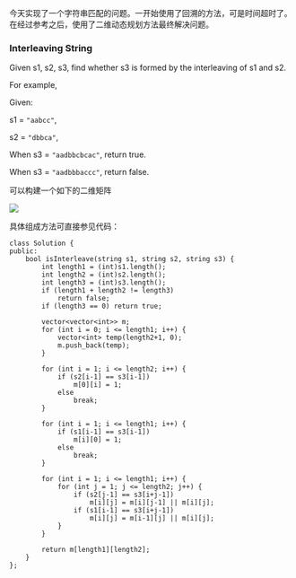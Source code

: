 今天实现了一个字符串匹配的问题。一开始使用了回溯的方法，可是时间超时了。在经过参考之后，使用了二维动态规划方法最终解决问题。

### Interleaving String

Given s1, s2, s3, find whether s3 is formed by the interleaving of s1 and s2.

For example,

Given:

s1 = `"aabcc"`,

s2 = `"dbbca"`,


When s3 = `"aadbbcbcac"`, return true.

When s3 = `"aadbbbaccc"`, return false.

         
可以构建一个如下的二维矩阵

![](http://img.blog.csdn.net/20130915235339843?watermark/2/text/aHR0cDovL2Jsb2cuY3Nkbi5uZXQvZG9jX3NnbA==/font/5a6L5L2T/fontsize/400/fill/I0JBQkFCMA==/dissolve/70/gravity/SouthEast)

具体组成方法可直接参见代码：


	class Solution {
    public:
        bool isInterleave(string s1, string s2, string s3) {
            int length1 = (int)s1.length();
            int length2 = (int)s2.length();
            int length3 = (int)s3.length();
            if (length1 + length2 != length3)
                return false;
            if (length3 == 0) return true;
            
            vector<vector<int>> m;
            for (int i = 0; i <= length1; i++) {
                vector<int> temp(length2+1, 0);
                m.push_back(temp);
            }
            
            for (int i = 1; i <= length2; i++) {
                if (s2[i-1] == s3[i-1])
                    m[0][i] = 1;
                else
                    break;
            }
            
            for (int i = 1; i <= length1; i++) {
                if (s1[i-1] == s3[i-1])
                    m[i][0] = 1;
                else
                    break;
            }
            
            for (int i = 1; i <= length1; i++) {
                for (int j = 1; j <= length2; j++) {
                    if (s2[j-1] == s3[i+j-1])
                        m[i][j] = m[i][j-1] || m[i][j];
                    if (s1[i-1] == s3[i+j-1])
                        m[i][j] = m[i-1][j] || m[i][j];
                }
            }
            
            return m[length1][length2];
        }
    };